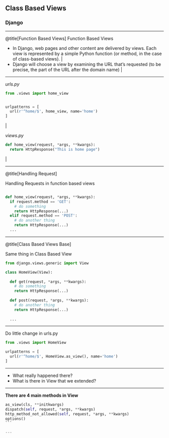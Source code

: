 ## Class Based Views

### Django

---

@title[Function Based Views]
<span class="slide-title">Function Based Views</span>

- In Django, web pages and other content are delivered by views. Each view is represented by a simple Python function (or method, in the case of class-based views). |
- Django will choose a view by examining the URL that’s requested (to be precise, the part of the URL after the domain name) |

---
*urls.py*
```python
from .views import home_view


urlpatterns = [
  url(r'^home/$', home_view, name='home')
]
```
|


*views.py*
```python
def home_view(request, *args, **kwargs):
  return HttpResponse("This is home page")
```
|

---

@title[Handling Request]

<p><span class="slide-title">Handling Requests in function based views</span></p>

```python

def home_view(request, *args, **kwargs):
  if request.method == 'GET':
    # do something
    return HttpResponse(...)
  elif request.method == 'POST':
    # do another thing
    return HttpResponse(...)
  ...

```
---
@title[Class Based Views Base]
<p><span class="slide-title">Same thing in Class Based View</span></p>

```python
from django.views.generic import View

class HomeView(View):
  
  def get(request, *args, **kwargs):
    # do something
    return HttpResponse(...)
    
  def post(request, *args, **kwargs):
    # do another thing
    return HttpResponse(...)
    
  ...
```

---
<p><span class="slide-title">Do little change in urls.py</span></p>

```python
from .views import HomeView

urlpatterns = [
  url(r'^home/$', HomeView.as_view(), name='home')
]
```

---

- What really happened there?
- What is there in View that we extended?

---

**There are 4 main methods in View**
````python
as_view(cls, **initkwargs)
dispatch(self, request, *args, **kwargs)
http_method_not_allowed(self, request, *args, **kwargs)
options()
```

---


